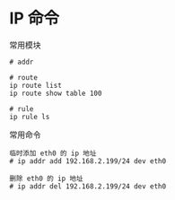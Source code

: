 # IP  命令

常用模块

```
# addr

# route
ip route list
ip route show table 100

# rule
ip rule ls

```



常用命令

```
临时添加 eth0 的 ip 地址
# ip addr add 192.168.2.199/24 dev eth0

删除 eth0 的 ip 地址
# ip addr del 192.168.2.199/24 dev eth0

```

